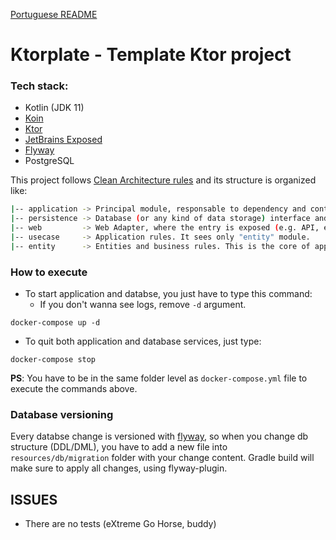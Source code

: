 [Portuguese README](/README.md)
# Ktorplate - Template Ktor project

### Tech stack:
* Kotlin (JDK 11)
* [Koin](https://insert-koin.io/)
* [Ktor](https://ktor.io)
* [JetBrains Exposed](https://github.com/JetBrains/Exposed)
* [Flyway](https://flywaydb.org/)
* PostgreSQL

This project follows [Clean Architecture rules](https://blog.cleancoder.com/uncle-bob/2012/08/13/the-clean-architecture.html) and its structure is organized like:
```bash
|-- application -> Principal module, responsable to dependency and context injections. It orchestrate all other modules.
|-- persistence -> Database (or any kind of data storage) interface and integration. It sees "entity" e "usecase" modules.
|-- web         -> Web Adapter, where the entry is exposed (e.g. API, events, sockets...). It sees "entity" e "usecase" modules.
|-- usecase     -> Application rules. It sees only "entity" module.
|-- entity      -> Entities and business rules. This is the core of application. It doesn't use any module, but anyone of them can use it.
```

### How to execute

* To start application and databse, you just have to type this command:
    * If you don't wanna see logs, remove `-d` argument.
```$xslt
docker-compose up -d
```

* To quit both application and database services, just type:
```$xslt
docker-compose stop
```

**PS**: You have to be in the same folder level as `docker-compose.yml` file to execute the commands above.


### Database versioning
Every databse change is versioned with [flyway](https://flywaydb.org/), so when you change db structure (DDL/DML), you have to add a new file into `resources/db/migration` folder with your change content. Gradle build will make sure to apply all changes, using flyway-plugin.

## ISSUES
* There are no tests (eXtreme Go Horse, buddy)
